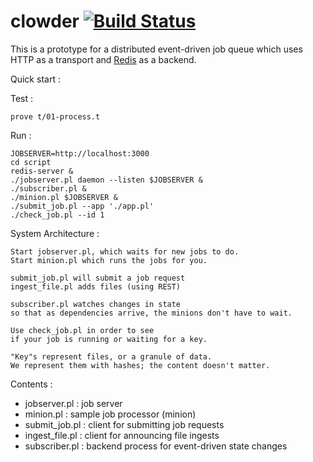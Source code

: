 # clowder [![Build Status](https://secure.travis-ci.org/bduggan/clowder.png)](http://travis-ci.org/bduggan/clowder)

This is a prototype for a distributed event-driven job queue 
which uses HTTP as a transport and [Redis](http://redis.io) as a backend.

Quick start :

Test :

    prove t/01-process.t

Run :

    JOBSERVER=http://localhost:3000
    cd script
    redis-server &
    ./jobserver.pl daemon --listen $JOBSERVER &
    ./subscriber.pl &
    ./minion.pl $JOBSERVER &
    ./submit_job.pl --app './app.pl'
    ./check_job.pl --id 1

System Architecture :

    Start jobserver.pl, which waits for new jobs to do.
    Start minion.pl which runs the jobs for you.

    submit_job.pl will submit a job request
    ingest_file.pl adds files (using REST)

    subscriber.pl watches changes in state
    so that as dependencies arrive, the minions don't have to wait.

    Use check_job.pl in order to see
    if your job is running or waiting for a key.

    "Key"s represent files, or a granule of data.
    We represent them with hashes; the content doesn't matter.

Contents :

* jobserver.pl   : job server
* minion.pl      : sample job processor (minion)
* submit_job.pl  : client for submitting job requests
* ingest_file.pl : client for announcing file ingests
* subscriber.pl  : backend process for event-driven state changes


